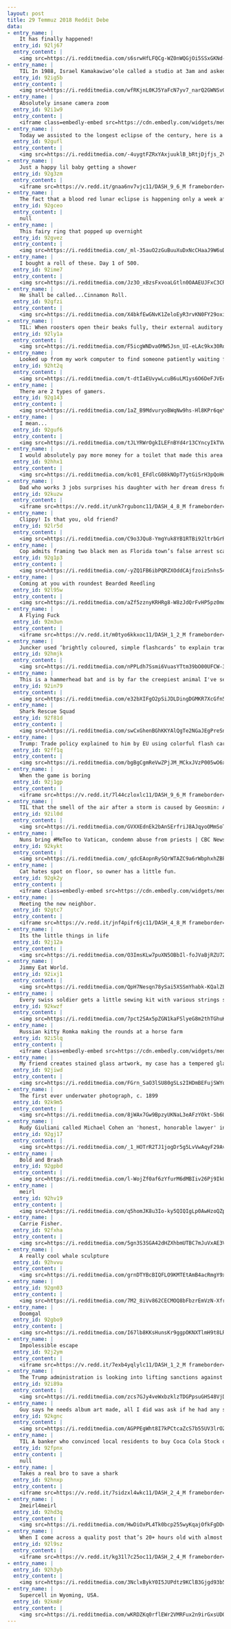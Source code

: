 ```yaml
---
layout: post
title: 29 Temmuz 2018 Reddit Debe
data:
- entry_name: |
    It has finally happened!
  entry_id: 92lj67
  entry_content: |
    <img src=https://i.redditmedia.com/s6srwHfLFQCg-WZ0nWQGjOi5SSxGKNd-NWAj-S9hggY.jpg?s=a678d1e1377e57e015db1af39a651045 frameborder=0>
- entry_name: |
    TIL In 1988, Israel Kamakawiwoʻole called a studio at 3am and asked if he could record because he had a good idea. The studio owner said yes even though he already closed the studio. 15 minutes later he recorded Israel playing his ukelele and recorded Over the Rainbow in one take.
  entry_id: 92ig5b
  entry_content: |
    <img src=https://i.redditmedia.com/wfRKjnL0KJ5YaFcN7yv7_narQ2GWNSvGIpLwZm2u3f8.jpg?s=2b913fafbb342dc9a61586078ad09345 frameborder=0>
- entry_name: |
    Absolutely insane camera zoom
  entry_id: 92i1w9
  entry_content: |
    <iframe class=embedly-embed src=https://cdn.embedly.com/widgets/media.html?src=https%3A%2F%2Fgfycat.com%2Fifr%2FSleepyCoordinatedJenny&url=https%3A%2F%2Fgfycat.com%2FSleepyCoordinatedJenny&image=https%3A%2F%2Fthumbs.gfycat.com%2FSleepyCoordinatedJenny-size_restricted.gif&key=522baf40bd3911e08d854040d3dc5c07&type=text%2Fhtml&schema=gfycat width=480 height=480 scrolling=no frameborder=0 allow=autoplay; fullscreen allowfullscreen=true></iframe>
- entry_name: |
    Today we assisted to the longest eclipse of the century, here is a photo of the Bloody Moon!
  entry_id: 92gufl
  entry_content: |
    <img src=https://i.redditmedia.com/-4uygtFZRxYAxjuuklB_bRtjDjfjs_2VDutFMKecn_4.jpg?s=4eed68e1284f55a652aeaf94139831ff frameborder=0>
- entry_name: |
    Just a happy lil baby getting a shower
  entry_id: 92g3zm
  entry_content: |
    <iframe src=https://v.redd.it/gnaa6nv7vjc11/DASH_9_6_M frameborder=0></iframe>
- entry_name: |
    The fact that a blood red lunar eclipse is happening only a week after they opened that black sarcophagus in Egypt is kinda unsettling.
  entry_id: 92gceo
  entry_content: |
    null
- entry_name: |
    This fairy ring that popped up overnight
  entry_id: 92gvez
  entry_content: |
    <img src=https://i.redditmedia.com/_ml-35auO2zGuBuuXuDxNcCHaaJ9W6uDE79XWSeTw7g.jpg?s=3168d6deea46a155d9bae3cc2e1aa9a1 frameborder=0>
- entry_name: |
    I bought a roll of these. Day 1 of 500.
  entry_id: 92ime7
  entry_content: |
    <img src=https://i.redditmedia.com/Jz3O_xBzsFxvoaLGtln0OAAEUJFxC3CRar5WmugxNqs.jpg?s=ca6700ff15506021021e5f897f2a6fa8 frameborder=0>
- entry_name: |
    He shall be called...Cinnamon Roll.
  entry_id: 92gfzi
  entry_content: |
    <img src=https://i.redditmedia.com/X4bkfEwGNvK1ZeloEyR3rvKN0FY29oxi6Bxz_TCTlG8.jpg?s=056a7e0fec36c7ddb563aa1598d752f6 frameborder=0>
- entry_name: |
    TIL: When roosters open their beaks fully, their external auditory canals completely closed off. Basically, roosters have built in earplugs. This helps prevent them from damaging their hearing when they crow.
  entry_id: 92ly1a
  entry_content: |
    <img src=https://i.redditmedia.com/F5icgWNDva0MW5Jsn_UI-eLAc9kx30RoChnU0_hjzkc.jpg?s=2ce53ca904ff94553099475f09cd5d3e frameborder=0>
- entry_name: |
    Looked up from my work computer to find someone patiently waiting for my lunch break...
  entry_id: 92ht2q
  entry_content: |
    <img src=https://i.redditmedia.com/t-dtIaEUvywLcuB6uLM1ys6O6DeFJVEeUdRpLKBIOzI.gif?fm=jpg&s=5f4f9125c416bd94aed0dc77ba415a06 frameborder=0>
- entry_name: |
    There are 2 types of gamers.
  entry_id: 92g143
  entry_content: |
    <img src=https://i.redditmedia.com/1aZ_B9MdvuryoBWqNw9hs-Hl8KPr6qeYNyMf_tPGz68.jpg?s=c363d1953101ba86323fd535addeb52f frameborder=0>
- entry_name: |
    I mean...
  entry_id: 92guf6
  entry_content: |
    <img src=https://i.redditmedia.com/tJLYRWrOgkILEFnBYd4r13CYncyIkTVwNY_w9ocCvT0.jpg?s=411d265af5e538df552afdf3d24f87f7 frameborder=0>
- entry_name: |
    I would absolutely pay more money for a toilet that made this area easier to clean
  entry_id: 92hhx1
  entry_content: |
    <img src=https://i.redditmedia.com/kc01_EFdlcG08kNOpT7ytGiSrH3pQoHq7xXocKppK2k.jpg?s=b0113e66a2184abcd55d3fe5bf7a6f03 frameborder=0>
- entry_name: |
    Dad who works 3 jobs surprises his daughter with her dream dress for the 8th grade dance after telling her he couldn't afford it
  entry_id: 92kuzw
  entry_content: |
    <iframe src=https://v.redd.it/unk7rgubonc11/DASH_4_8_M frameborder=0></iframe>
- entry_name: |
    Clippy! Is that you, old friend?
  entry_id: 92lr5d
  entry_content: |
    <img src=https://i.redditmedia.com/C9o3JQu8-YmgYuk8YB1RTBi92ltrbGrRaLsH2Ja-6Tc.jpg?s=f48e07f8670ffb42911fc214f1822cae frameborder=0>
- entry_name: |
    Cop admits framing two black men as Florida town’s false arrest scandal widens
  entry_id: 92g1p3
  entry_content: |
    <img src=https://i.redditmedia.com/-yZQ1FB6ibPQRZXOddCAjfzoiz5nhs54roAKTdtuSsU.jpg?s=fe7d998f513b162ca9dce403c439ef46 frameborder=0>
- entry_name: |
    Coming at you with roundest Bearded Reedling
  entry_id: 92l95w
  entry_content: |
    <img src=https://i.redditmedia.com/aZf5zznyKRHRg8-W8zJdQrFvHP5pz0mqCJS2ensc6zA.jpg?s=fc310c0d75ae358edebd6e49a7d99a05 frameborder=0>
- entry_name: |
    A Flying Fuck
  entry_id: 92m3un
  entry_content: |
    <iframe src=https://v.redd.it/m0tyo6kkxoc11/DASH_1_2_M frameborder=0></iframe>
- entry_name: |
    Juncker used ‘brightly coloured, simple flashcards’ to explain trade to Trump during meeting
  entry_id: 92hmjk
  entry_content: |
    <img src=https://i.redditmedia.com/nPPLdh7Ssmi6VuasYTtm39bO00UFCW-33DmdmQ5KqcE.jpg?s=b0bb24d51fd3dcbff7b062c45a9afcdc frameborder=0>
- entry_name: |
    This is a hammerhead bat and is by far the creepiest animal I've seen.
  entry_id: 92in79
  entry_content: |
    <img src=https://i.redditmedia.com/e32bXIFgO2pSiJDLDingDGMKR7XcGfn5PxOiss2R9-M.jpg?s=9cfda5fe033294d9e818257fe71bbec7 frameborder=0>
- entry_name: |
    Shark Rescue Squad
  entry_id: 92f81d
  entry_content: |
    <img src=https://i.redditmedia.com/swCxGhenBGhKKYAlQgTe2NGaJEgPreSnVpmFWxxrPUI.jpg?s=d75579333894747cc508dd527271b195 frameborder=0>
- entry_name: |
    Trump: Trade policy explained to him by EU using colorful flash cards
  entry_id: 92ff1q
  entry_content: |
    <img src=https://i.redditmedia.com/bgBgCgmReVwZPjJM_MCkxJVzP005wO6xAFCqS7rN890.jpg?s=34a9370d7492fcda6f455ca359ae79d2 frameborder=0>
- entry_name: |
    When the game is boring
  entry_id: 92j1gp
  entry_content: |
    <iframe src=https://v.redd.it/7l44czloxlc11/DASH_9_6_M frameborder=0></iframe>
- entry_name: |
    TIL that the smell of the air after a storm is caused by Geosmin: A chemical released by dead soil bacteria. Humans are hyper sensitive to it, capable of detecting at a concentration of 5 parts per trillion. It's theorised in our evolutionary past this helped us seek out water.
  entry_id: 92il0d
  entry_content: |
    <img src=https://i.redditmedia.com/GVXXEdnEk2bAnSErfriJ8AJqyoOMmSoTJ5F1yJRNEn4.jpg?s=abef76097f0d62648e7bc7f31f57df05 frameborder=0>
- entry_name: |
    Nuns bring #MeToo to Vatican, condemn abuse from priests | CBC News
  entry_id: 92kykt
  entry_content: |
    <img src=https://i.redditmedia.com/_qdcEAopnRySQrWTAZC9a6rWbphxhZBkeiWZHojAtWE.jpg?s=544b164af1381055cd832d9e6534fcd4 frameborder=0>
- entry_name: |
    Cat hates spot on floor, so owner has a little fun.
  entry_id: 92gk2y
  entry_content: |
    <iframe class=embedly-embed src=https://cdn.embedly.com/widgets/media.html?src=https%3A%2F%2Fgfycat.com%2Fifr%2FReliableSeveralAfricangroundhornbill&url=https%3A%2F%2Fgfycat.com%2FReliableSeveralAfricangroundhornbill&image=https%3A%2F%2Fthumbs.gfycat.com%2FReliableSeveralAfricangroundhornbill-size_restricted.gif&key=522baf40bd3911e08d854040d3dc5c07&type=text%2Fhtml&schema=gfycat width=480 height=408 scrolling=no frameborder=0 allow=autoplay; fullscreen allowfullscreen=true></iframe>
- entry_name: |
    Meeting the new neighbor.
  entry_id: 92gtc7
  entry_content: |
    <iframe src=https://v.redd.it/jnf4pifr6jc11/DASH_4_8_M frameborder=0></iframe>
- entry_name: |
    Its the little things in life
  entry_id: 92j12a
  entry_content: |
    <img src=https://i.redditmedia.com/O3ImsKLw7puXN5OBbIl-foJVaBjRZU72y2l7Uc73FVw.jpg?s=3b3ce50bb63eac99b3984dd40928653e frameborder=0>
- entry_name: |
    Jimmy Eat World.
  entry_id: 92ixj1
  entry_content: |
    <img src=https://i.redditmedia.com/QpH7Nesqn78ySai5XSSmYhabk-KQalZEc8s686-bq3I.png?s=aded742ad324f0ac00b948c04b6531fb frameborder=0>
- entry_name: |
    Every swiss soldier gets a little sewing kit with various strings so we can fix our own clothes.
  entry_id: 92kwzf
  entry_content: |
    <img src=https://i.redditmedia.com/7pct2SAx5pZGN1kaFSlyeG8m2thTGhuKX7AgoN9sfgA.jpg?s=2255de9dd16441ea7ef50de43db4570f frameborder=0>
- entry_name: |
    Russian kitty Romka making the rounds at a horse farm
  entry_id: 92i5lq
  entry_content: |
    <iframe class=embedly-embed src=https://cdn.embedly.com/widgets/media.html?src=https%3A%2F%2Fgfycat.com%2Fifr%2FYearlyCarelessAgouti&url=https%3A%2F%2Fgfycat.com%2FYearlyCarelessAgouti&image=https%3A%2F%2Fthumbs.gfycat.com%2FYearlyCarelessAgouti-size_restricted.gif&key=522baf40bd3911e08d854040d3dc5c07&type=text%2Fhtml&schema=gfycat width=600 height=338 scrolling=no frameborder=0 allow=autoplay; fullscreen allowfullscreen=true></iframe>
- entry_name: |
    My friend creates stained glass artwork, my case has a tempered glass front panel - need I say more?
  entry_id: 92jiwd
  entry_content: |
    <img src=https://i.redditmedia.com/FGrn_SaO3lSU80gSLs2IHDmBEFujSWYqz6pkLzv_1C8.jpg?s=65e184ae7e288dd5e1567ddb8c67f21b frameborder=0>
- entry_name: |
    The first ever underwater photograph, c. 1899
  entry_id: 92k9m5
  entry_content: |
    <img src=https://i.redditmedia.com/8jWAx7Gw9BpzyUKNaL3eAFzYOkt-5b6UMCTeY6Z5P_I.png?s=e2d559966ba12ccc581d6e9d0bf5cdd4 frameborder=0>
- entry_name: |
    Rudy Giuliani called Michael Cohen an 'honest, honorable lawyer' in May. Now, he's an 'incredible liar.'
  entry_id: 92gj17
  entry_content: |
    <img src=https://i.redditmedia.com/_1_HOTrR2TJ1jogDr5g5LvVwAqyF29AvGwzif4Onsno.jpg?s=0f897a190ee35899d7489229fd553de3 frameborder=0>
- entry_name: |
    Bold and Brash
  entry_id: 92gpbd
  entry_content: |
    <img src=https://i.redditmedia.com/l-WojZf0af6zYfurM6dMBIiv26Pj9IkUr9-CcOxeIVQ.jpg?s=dbacaafafb5b1f46fc0056a7645aab2f frameborder=0>
- entry_name: |
    meirl
  entry_id: 92hv19
  entry_content: |
    <img src=https://i.redditmedia.com/q5homJK8u3Io-ky5QIQIgLp0AwHzoQZpkRV1P7JHPZc.jpg?s=924d388e8c76d79f165be16dbf09cd7e frameborder=0>
- entry_name: |
    Carrie Fisher.
  entry_id: 92fxha
  entry_content: |
    <img src=https://i.redditmedia.com/5gn3S3SGA42dHZXhbmUTBC7mJuVxAE3VBZ3C6v8fKFQ.jpg?s=6c11554269e41901e66017b4fc1d1d03 frameborder=0>
- entry_name: |
    A really cool whale sculpture
  entry_id: 92hvvu
  entry_content: |
    <img src=https://i.redditmedia.com/grnDTYBcBIQFLO9KMTEtAmB4acRmgY9x_yKSh5Bic0Y.jpg?s=73c6fa31ccedba8c05086b1eb53fb788 frameborder=0>
- entry_name: |
  entry_id: 92gn03
  entry_content: |
    <img src=https://i.redditmedia.com/7M2_8iVv862CECMOQ8bFbzrEmVzN-XfrEyaq6lUb4PM.jpg?s=58f0519c95d1a2852f89160c26f57a41 frameborder=0>
- entry_name: |
    Doomgal
  entry_id: 92gbo9
  entry_content: |
    <img src=https://i.redditmedia.com/I67lb8KKsHunsKr9ggpOKNXTlmH9t8LRy8qgFNSsQlc.jpg?s=5cfab4646db8c03d89a2ed495bcbdc7b frameborder=0>
- entry_name: |
    Impolessible escape
  entry_id: 92j2ym
  entry_content: |
    <iframe src=https://v.redd.it/7exb4yqlylc11/DASH_1_2_M frameborder=0></iframe>
- entry_name: |
    The Trump administration is looking into lifting sanctions against a major Russian aluminum company founded by one of Vladimir Putin's closest allies. The Treasury Department is considering relieving Rusal of penalties even though its former owner, oligarch Oleg Deripaska, was sanctioned this year
  entry_id: 92i89a
  entry_content: |
    <img src=https://i.redditmedia.com/zcs7GJy4veWxbzklzTDGPpsuGHS48VjDATx58NheNuQ.jpg?s=6246955a14354edcbee6fa051799aedf frameborder=0>
- entry_name: |
    Guy says he needs album art made, all I did was ask if he had any songs on YouTube. This was his response.
  entry_id: 92kgnc
  entry_content: |
    <img src=https://i.redditmedia.com/AGPPEgWht8I7kPCtcaZcS7b55UV3lrOZpfAWyR2NGj0.jpg?s=f015686800f8bcfc8f11c9fe6aad199f frameborder=0>
- entry_name: |
    TIL A banker who convinced local residents to buy Coca Cola Stock during the Depression resulted in a the richest town in America with more millionaires per capita. A single share bought at $19 would be worth $10 Million in 2013.
  entry_id: 92fpnx
  entry_content: |
    null
- entry_name: |
    Takes a real bro to save a shark
  entry_id: 92hnxp
  entry_content: |
    <iframe src=https://v.redd.it/7sidzxl4wkc11/DASH_2_4_M frameborder=0></iframe>
- entry_name: |
    2meirl4meirl
  entry_id: 92hd3q
  entry_content: |
    <img src=https://i.redditmedia.com/HwDiOxPL4Tk0bcp255wyKqajOfkFgDDvR2hx2uomcQg.jpg?s=67b50ce3e6f58db29fe94eff6bec78f8 frameborder=0>
- entry_name: |
    When I come across a quality post that’s 20+ hours old with almost no upvotes or comments
  entry_id: 92l9sz
  entry_content: |
    <iframe src=https://v.redd.it/kg31l7c25oc11/DASH_2_4_M frameborder=0></iframe>
- entry_name: |
  entry_id: 92h3yb
  entry_content: |
    <img src=https://i.redditmedia.com/3NclxBykY0I5JUPdtz9KClB3Gjgd93b547sEWup4r6I.jpg?s=3c22d28c7717fc299f6810db7830eb59 frameborder=0>
- entry_name: |
    Supercell in Wyoming, USA.
  entry_id: 92km8r
  entry_content: |
    <img src=https://i.redditmedia.com/wKRDZKq0rflEWr2VMRFux2n9irGxsUDOekN5-tT_myI.jpg?s=2159ae276a7b1caf8fe35c32cd8d41f0 frameborder=0>
---
```

